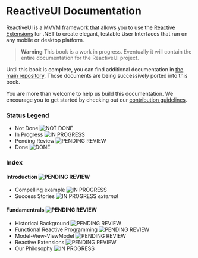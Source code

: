 # ReactiveUI Documentation

ReactiveUI is a [MVVM](fundamentals/model-view-viewmodel.md) framework that allows you to use the [Reactive Extensions](fundamentals/reactive-extensions.md) for .NET to create elegant, testable User Interfaces that run on any mobile or
desktop platform.

> **Warning** This book is a work in progress. Eventually it will contain the entire documentation for the ReactiveUI project.

Until this book is complete, you can find additional documentation in [the main repository](https://github.com/reactiveui/ReactiveUI/tree/docs/docs). Those documents are being successively ported into this book.

You are more than welcome to help us build this documentation. We encourage you to get started by checking out our [contribution guidelines](contributing/index.html).

### Status Legend

* Not Done ![NOT DONE](https://www.go.cd/documentation/developer/images/red.png)
* In Progress ![IN PROGRESS](https://www.go.cd/documentation/developer/images/yellow.png) 
* Pending Review ![PENDING REVIEW](https://www.go.cd/documentation/developer/images/blue.png)  
* Done ![DONE](https://www.go.cd/documentation/developer/images/green.png)  


### Index

#### Introduction ![PENDING REVIEW](https://www.go.cd/documentation/developer/images/blue.png)
* Compelling example ![IN PROGRESS](https://www.go.cd/documentation/developer/images/yellow.png)
* Success Stories ![IN PROGRESS](https://www.go.cd/documentation/developer/images/yellow.png)  *external*

#### Fundamentrals ![PENDING REVIEW](https://www.go.cd/documentation/developer/images/blue.png)
* Historical Background ![PENDING REVIEW](https://www.go.cd/documentation/developer/images/blue.png)
* Functional Reactive Programming ![PENDING REVIEW](https://www.go.cd/documentation/developer/images/blue.png)
* Model-View-ViewModel ![PENDING REVIEW](https://www.go.cd/documentation/developer/images/blue.png)
* Reactive Extensions ![PENDING REVIEW](https://www.go.cd/documentation/developer/images/blue.png)
* Our Philosophy ![IN PROGRESS](https://www.go.cd/documentation/developer/images/yellow.png) 
